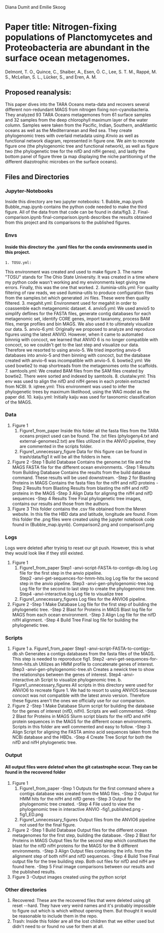 Diana Dumit and Emilie Skoog

# Paper title: Nitrogen-fixing populations of Planctomycetes and Proteobacteria are abundant in the surface ocean metagenomes.

Delmont, T. O., Quince, C., Shaiber, A., Esen, Ö. C., Lee, S. T. M., Rappé, M. S., McLellan, S. L., Lücker, S., and Eren, A. M.

## Proposed reanalysis:

This paper dives into the TARA Oceans meta-data and recovers several different non-redundant MAGS from nitrogen fixing non-cyanobacteria. They analyzed 93 TARA Oceans metagemones from 61 surface samples and 32 samples from the deep chlorophyll maximum layer of the water column. Samples were taken from the Pacific, Indian, Southern, andAtlantic oceans as well as the Mediterranean and Red sea. They create phylogenomic trees with overlaid metadata using A’nvio as well as functional network diagram, represented in figure one. We aim to recreate figure one (the phylogenomic tree and functional network), as well as figure two (the phylogenetic tree for the nifD and nifH genes), and lastly the bottom panel of figure three (a map displaying the niche partitioning of the different diazotrophic microbes on the surface oceans).

## Files and Directories

### Jupyter-Notebooks

Inside this directory are two jupyter notebooks:
	1. Bubble_map.ipynb
		Bubble_map.ipynb contains the python code needed to make the third figure. All of the data from that code can be found in data/fig3.
	2. Final-comparison.ipynb
		final-comparison.ipynb describes the results obtained from this project and its comparisons to the published figures.

### Envs

#### Inside this directory the .yaml files for the conda environments used in this project.
	1. TOSU.yml:
This environment was created and used to make figure 3. The name "TOSU" stands for The Ohio State University. It was created in a time where my python code wasn't working and my environments kept giving me errors. Finally, this was the one that worked.
	2. iluminia-utils.yml:
For quality filtering of raw reads, we used ilumina-utils to produce configuration files from the samples.txt which generated .ini files. These were then quality filtered.
	3. megahit.yml:
Environment used for megahit in order to coassemble each metagenomic dataset.
	4. anvio5.yml:
We used anvio5 to simplify deflines for the FASTA files, generate contig databases for each metagenomic set, identify CORE genes, import taxanomy, process BAM files, merge profiles and bin MAGS. We also used it to ultimately visualize our data.
	5. anvio-6.yml:
Originally we proposed to analyze and reproduce figures using the latest ANVIO. However, when it came to automated binnnig with concoct, we learned that ANVIO 6 is no longer compatible with concoct, so we couldn't get to the last step and visualize our data. Therefore we resorted to using anvio-5. We tried importing anvio-6 databases into anvio-5 and then binning with concoct, but the database created with anvio-6 was incompatible with anvio-5.
	6. bowtie2.yml:
We used bowtie2 to map shortreads from the metagenomes onto the scaffolds.
	7. samtools.yml:
We created BAM files from the SAM files created by bowtie2. There were sorted and indexed by samtools.
	8. clustalw.yml:
This env was used to align the nifD and nifH genes in each protein extracted from NCBI. 
	9. iqtree.yml:
This environment was used to infer the phylogenetic trees by maximum likelihood, using the WAG model as the paper did.
	10. kaiju.yml:
Initially kaiju was used for taxonomic classification of the MAGS.

### Data

1. Figure 1
	1. Figure1_from_paper
		Inside this folder all the fasta files from the TARA oceans project used can be found. The .txt files (phylogeny4.txt and external-genomes2.txt) are files utilized in the ANVIO pipeline, they are commented in the scripts folder.
	2. Figure1_unnecessary_figure
		Data for this figure can be found in trash/data/fig1 it will be all the folders in here.
2. Figure 2
	-Step 1 Build Database
		Contains the genome.txt file and the MAGS FASTA file for the different ocean environments.
	-Step 1 Results from Building Database
		Contains the results from the build database command. These results will be used downstream.
	-Step 2 for Blasting Proteins in MAGS
		Contains the fasta files for the nifH and nifD proteins
	-Step 2 Results from Blasting
		Results from blasting the nifH and nifD proteins in the MAGS
	-Step 3 Align
		Data for aligning the nifH and nifD sequences
	-Step 4 Results Tree
		Final phylogenetic tree images, contains our results and those from the authors.
3. Figure 3
	This folder contains the .csv file obtained from the Meren website. In this file the HBD data and latitude, longitude are found. From this folder the .png files were created using the jupyter notebook code found in (Bubble_map.ipynb). Comparison2.png and comparison1.png 

### Logs
Logs were deleted after tryinig to reset our git push. However, this is what they would look like if they still existed.
1. Figure 1
	1. Figure1_from_paper
		Step1
			-anvi-script-FASTA-to-contigs-db.log
				Log file for the first step in the anvio pipeline.	
		Step2
			-anvi-get-sequences-for-hmm-hits.log
				Log file for the second step in the anvio pipeline.
		Step3
			-anvi-gen-phylogenomic-tree.log
				Log file for the second to last step to create the phylogenomic tree.
		Step4
			-anvi-interactive.log
				Log file to visualize tree
	2. Figure1_unnecessary_figures
		Log files for the ANVIO6 pipeline.
2. Figure 2
	-Step 1 Make Database
		Log file for the first step of building the phylogenetic tree. 
	-Step 2 Blast for Proteins in MAGS
		Blast log file for MAGS from each ocean environment.
	-Step 3 Align
		Log file for the nifD nifH alignment.
	-Step 4 Build Tree
		Final log file for building the phylogenetic tree.

### Scripts

1. Figure 1
	a. Figure1_from_paper
		Step1
			-anvi-script-FASTA-to-contigs-db.sh
				Generates a contigs databases from the fasta files of the MAGS. This step is needed to reporoduce fig1.
		Step2
			-anvi-get-sequences-for-hmm-hits.sh
				Utilizes an HMM profile to concatenate genes of interest.
		Step3
			-anvi-gen-phylogenomic-tree.sh
				Creates a newick tree to show the relationshps between the genes of interest.
		Step4
			-anvi-interactive.sh
				Script to visualize phylogenomic tree.
	b. Figure1_unnecessary_figures
		All scripts in this directory were used for ANVIO6 to recreate figure 1. We had to resort to using ANVIO5 because concoct was not compatible with the latest anvio version. Therefore these figures aren't the ones we officially use for our comparison.
2. Figure 2
	-Step 1 Make Database
		Slurm script for building the database for the genes of interest (nifD, nifH). Scripts are well commented.
	-Step 2 Blast for Proteins in MAGS
		Slurm script blasts for the nifD and nifH protein sequences in the MAGS for the different ocean environments. Scripts in this folder are well commented and easy to follow.
	-Step 3 Align
		Script for aligning the FASTA amino acid sequences taken from the NCBi database and the HBDs.
	-Step 4 Create Tree
		Script for both the nifD and nifH phylogenetic tree.

### Output
#### All output files were deleted when the git catastrophe occur. They can be found in the recovered folder

1. Figure 1
	1. Figure1_from_paper
		-Step 1
			Outputs for the first command where a contigs database was created from the MAG files.
		-Step 2
			Output for HMM hits for the nifH and nifD genes
		-Step 3
			Output for the phylogenomic tree created.
		-Step 4
			File used to view the phylogenomic tree in interactive ANVIO
		-fig1_published.png
		-fig1_ED.png
	2. Figure1_unnecessary_figures
		Output files from the ANVIO6 pipeline not used for the final figure.
2. Figure 2
	-Step 1 Build Database
		Output files for the different ocean metagenomes for the first step, building the database.
	-Step 2 Blast for Proteins in MAGS
		Output files for the second step which constitues the blast for the nifD nifH proteins for the MAGS for the 8 different environments.
	-Step 3 Align
		Output files containing the info. from the alignment step of both nifH and nifD sequences.
	-Step 4 Build Tree
		Final output file for the tree building step. Both out files for nifD and nifH are found here.
	-Step 5
		Final image comparisons between our results and the published results.
3. Figure 3
	-Output images created using the python script

### Other directories
1. Recovered: These are the recovered files that were deleted using git reset --hard. They have very weird names and it's probably impossible to figure out which is which without opening them. But thought it would be reasonable to include them in the repo.
2. Trash:
	Inside this folder are all the lost children that we either used but didn't need to or found no use for them at all.

